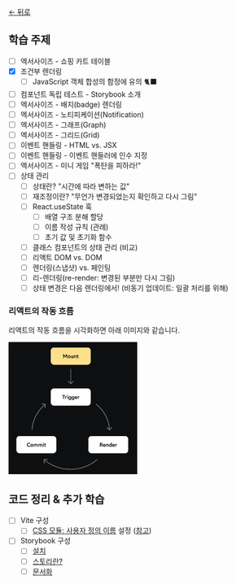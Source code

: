 [← 뒤로](../README.md)

## 학습 주제

- [ ] 엑서사이즈 - 쇼핑 카트 테이블
- [x] 조건부 렌더링
  - [ ] JavaScript 객체 합성의 함정에 유의 🐈‍⬛
- [ ] 컴포넌트 독립 테스트 - Storybook 소개
- [ ] 엑서사이즈 - 배지(badge) 렌더링
- [ ] 엑서사이즈 - 노티피케이션(Notification)
- [ ] 엑서사이즈 - 그래프(Graph)
- [ ] 엑서사이즈 - 그리드(Grid)
- [ ] 이벤트 핸들링 - HTML vs. JSX
- [ ] 이벤트 핸들링 - 이벤트 핸들러에 인수 지정
- [ ] 엑서사이즈 - 미니 게임 "폭탄을 피하라!"
- [ ] 상태 관리
  - [ ] 상태란? "시간에 따라 변하는 값"
  - [ ] 재조정이란? "무언가 변경되었는지 확인하고 다시 그림"
  - [ ] React.useState 훅
    - [ ] 배열 구조 분해 할당
    - [ ] 이름 작성 규칙 (관례)
    - [ ] 초기 값 및 초기화 함수
  - [ ] 클래스 컴포넌트의 상태 관리 (비교)
  - [ ] 리액트 DOM vs. DOM
  - [ ] 렌더링(스냅샷) vs. 페인팅
  - [ ] 리-렌더링(re-render: 변경된 부분만 다시 그림)
  - [ ] 상태 변경은 다음 렌더링에서! (비동기 업데이트: 일괄 처리를 위해)
  
### 리액트의 작동 흐름

리액트의 작동 흐름을 시각화하면 아래 이미지와 같습니다.
  
<img src="./assets/react-process.png" alt="" height="260" />

## 코드 정리 & 추가 학습

- [ ] Vite 구성
  - [ ] [CSS 모듈: 사용자 정의 이름](https://ko.vitejs.dev/config/shared-options.html#css-modules) 설정 ([참고](https://github.com/webpack/loader-utils#interpolatename))
- [ ] Storybook 구성 
  - [ ] [설치](https://storybook.js.org/docs/get-started/install)
  - [ ] [스토리란?](https://storybook.js.org/docs/get-started/whats-a-story)
  - [ ] [문서화](https://storybook.js.org/docs/writing-docs/autodocs)